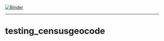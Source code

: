 [![Binder](https://mybinder.org/badge_logo.svg)](https://mybinder.org/v2/gh/chekos/testing_censusgeocode/master?urlpah=lab)
***
# testing_censusgeocode
